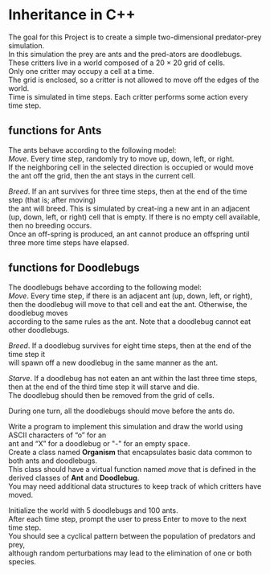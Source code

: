 # Inheritance in C++ #

The goal for this Project is to create a simple two-dimensional predator-prey simulation. <br>
In this simulation the prey are ants and the pred-ators are doodlebugs. <br>
These critters live in a world composed of a 20 × 20 grid of cells.<br>
Only one critter may occupy a cell at a time. <br>
The grid is  enclosed, so a critter is not allowed to move off the edges of the world. <br>
Time is simulated in time steps. Each critter performs some action every time step.<br>

## functions for **Ants** ##
The ants behave according to the following model:<br>
*Move*. Every time step, randomly try to move up, down, left, or right.<br>
If the neighboring cell in the selected direction is occupied or would move<br>
the ant off the grid, then the ant stays in the current cell.<br>

*Breed*. If an ant survives for three time steps, then at the end of the time step (that is; after moving)<br>
the ant will breed. This is simulated by creat-ing a new ant in an adjacent<br>
(up, down, left, or right) cell that is empty. If there is no empty cell available, then no breeding occurs.<br>
Once an off-spring is produced, an ant cannot produce an offspring until three more time steps have elapsed.<br>

## functions for **Doodlebugs** ##
The doodlebugs behave according to the following model:<br>
*Move*. Every time step, if there is an adjacent ant (up, down, left, or right),<br>
then the doodlebug will move to that cell and eat the ant. Otherwise, the doodlebug moves<br>
according to the same rules as the ant. Note that a doodlebug cannot eat other doodlebugs.<br>

*Breed*. If a doodlebug survives for eight time steps, then at the end of the time step it<br>
will spawn off a new doodlebug in the same manner as the ant.<br>

*Starve*. If a doodlebug has not eaten an ant within the last three time steps,<br>
then at the end of the third time step it will starve and die.<br>
The doodlebug should then be removed from the grid of cells.<br>

During one turn, all the doodlebugs should move before the ants do.<br>

Write a program to implement this simulation and draw the world using ASCII characters of “o” for an <br>
ant and “X” for a doodlebug or "-" for an empty space.<br>
Create a class named **Organism** that encapsulates basic data common to both ants and doodlebugs.<br>
This class should have a virtual function named *move* that is defined in the derived classes of **Ant** and **Doodlebug**.<br>
You may need additional data structures to keep track of which critters have moved.<br>

Initialize the world with 5 doodlebugs and 100 ants.<br>
After each time step, prompt the user to press Enter to move to the next time step.<br>
You should see a cyclical pattern between the population of predators and prey,<br>
although random perturbations may lead to the elimination of one or both species.<br>

